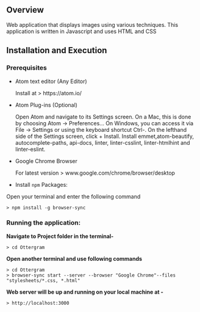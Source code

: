 ## Overview

<p> Web application that displays images using various techniques.
This application is written in Javascript and uses HTML and CSS </p>

## Installation and Execution
### Prerequisites

* Atom text editor (Any Editor)
    <p> Install at > https://atom.io/ </p>

* Atom Plug-ins (Optional)
   <p> Open Atom and navigate to its Settings screen. On a Mac, this is done by choosing Atom → Preferences... On Windows, you can access it via File → Settings or using the keyboard shortcut Ctrl-. On the lefthand side of the Settings   screen, click + Install. Install emmet,atom-beautify, autocomplete-paths, api-docs, linter, linter-csslint, linter-htmlhint and linter-eslint. </p>

* Google Chrome Browser
    <p> For latest version > www.google.com/chrome/browser/desktop </p>

* Install `npm` Packages:
<p> Open your terminal and enter the following command </p>

    > npm install -g browser-sync

### Running the application:
**Navigate to Project folder in the terminal-**

	> cd Ottergram

**Open another terminal and use following commands**

	> cd Ottergram
	> browser-sync start --server --browser "Google Chrome"--files "stylesheets/*.css, *.html"

**Web server will be up and running on your local machine at -**

	> http://localhost:3000

